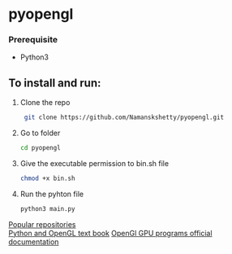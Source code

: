# pyopengl
### Prerequisite
* Python3
## To install and run:
1. Clone the repo
   ```sh
    git clone https://github.com/Namanskshetty/pyopengl.git
    ```
2. Go to folder
   ```sh
   cd pyopengl
   ```
3. Give the executable permission to bin.sh file
   ```sh
   chmod +x bin.sh
   ```
4. Run the pyhton file
    ```sh
    python3 main.py
    ```
<html><body>
   <a href="https://github.com/Namanskshetty" >Popular repositories</a><br>
   <a href="https://www.labri.fr/perso/nrougier/python-opengl/#preface" >Python and OpenGL text book</a>
   <a href="https://www.khronos.org/registry/OpenGL-Refpages/" >OpenGl GPU programs official documentation</a>
   </body></html>
